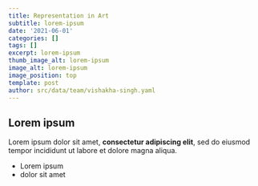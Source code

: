 ```yaml
---
title: Representation in Art
subtitle: lorem-ipsum
date: '2021-06-01'
categories: []
tags: []
excerpt: lorem-ipsum
thumb_image_alt: lorem-ipsum
image_alt: lorem-ipsum
image_position: top
template: post
author: src/data/team/vishakha-singh.yaml
---
```

## Lorem ipsum

Lorem ipsum dolor sit amet, **consectetur adipiscing elit**, sed do eiusmod tempor incididunt ut labore et dolore magna aliqua.

- Lorem ipsum
- dolor sit amet